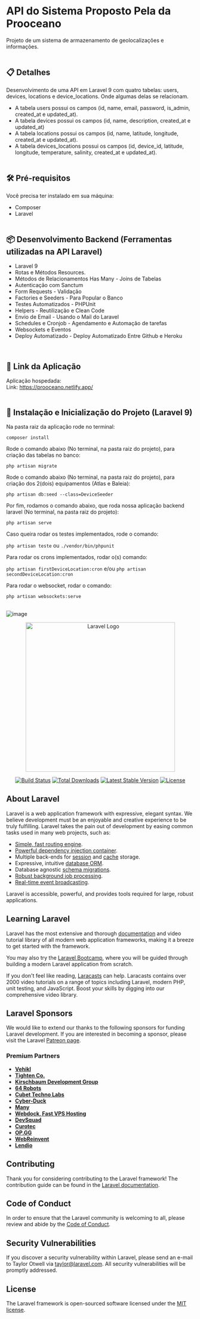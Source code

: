 # API do Sistema Proposto Pela da Prooceano

Projeto de um sistema de armazenamento de geolocalizações e informações.<br/><br/>


## 📋 Detalhes


Desenvolvimento de uma API em Laravel 9 com quatro tabelas: users, devices, locations e device_locations. Onde algumas delas se relacionam.

- A tabela users possui os campos (id, name, email, password, is_admin, created_at e updated_at).<br/>
- A tabela devices possui os campos (id, name, description, created_at e updated_at)<br/>
- A tabela locations possui os campos (id, name, latitude, longitude, created_at e updated_at).<br/>
- A tabela devices_locations possui os campos (id, device_id, latitude, longitude, temperature, salinity, created_at e updated_at).<br/><br/>


## 🛠️ Pré-requisitos


Você precisa ter instalado em sua máquina:

- Composer<br/>
- Laravel<br/><br/>


## 📦 Desenvolvimento Backend (Ferramentas utilizadas na API Laravel)

- Laravel 9
- Rotas e Métodos Resources.<br/>
- Métodos de Relacionamentos Has Many - Joins de Tabelas<br/>
- Autenticação com Sanctum<br/>
- Form Requests - Validação<br/>
- Factories e Seeders - Para Popular o Banco<br/>
- Testes Automatizados - PHPUnit<br/>
- Helpers - Reutilização e Clean Code<br/>
- Envio de Email - Usando o Mail do Laravel<br/>
- Schedules e Cronjob - Agendamento e Automação de tarefas<br/>
- Websockets e Eventos<br/>
- Deploy Automatizado - Deploy Automatizado Entre Github e Heroku<br/>

<br/>


## 🚀 Link da Aplicação

Aplicação hospedada:<br/>
Link: https://prooceano.netlify.app/<br/><br/>


## 🔧 Instalação e Inicialização do Projeto (Laravel 9)


Na pasta raiz da aplicação rode no terminal:

`composer install`
 <br/>

Rode o comando abaixo (No terminal, na pasta raiz do projeto), para criação das tabelas no banco:
 
`php artisan migrate`
<br/>

Rode o comando abaixo (No terminal, na pasta raiz do projeto), para criação dos 2(dois) equipamentos (Atlas e Baleia):
 
`php artisan db:seed --class=DeviceSeeder`
<br/>

Por fim, rodamos o comando abaixo, que roda nossa aplicação backend laravel (No terminal, na pasta raiz do projeto):

`php artisan serve`
<br/>

Caso queira rodar os testes implementados, rode o comando: 
 
`php artisan teste` ou `./vendor/bin/phpunit`
<br/>

Para rodar os crons implementados, rodar o(s) comando:

`php artisan firstDeviceLocation:cron` e/ou `php artisan secondDeviceLocation:cron`
<br/>

Para rodar o websocket, rodar o comando:

`php artisan websockets:serve`
<br/><br/>

![image](https://user-images.githubusercontent.com/44420212/220792427-2b158ed7-1a25-4588-a0ea-a7843b37a713.png)



<p align="center"><a href="https://laravel.com" target="_blank"><img src="https://raw.githubusercontent.com/laravel/art/master/logo-lockup/5%20SVG/2%20CMYK/1%20Full%20Color/laravel-logolockup-cmyk-red.svg" width="400" alt="Laravel Logo"></a></p>

<p align="center">
<a href="https://travis-ci.org/laravel/framework"><img src="https://travis-ci.org/laravel/framework.svg" alt="Build Status"></a>
<a href="https://packagist.org/packages/laravel/framework"><img src="https://img.shields.io/packagist/dt/laravel/framework" alt="Total Downloads"></a>
<a href="https://packagist.org/packages/laravel/framework"><img src="https://img.shields.io/packagist/v/laravel/framework" alt="Latest Stable Version"></a>
<a href="https://packagist.org/packages/laravel/framework"><img src="https://img.shields.io/packagist/l/laravel/framework" alt="License"></a>
</p>

## About Laravel

Laravel is a web application framework with expressive, elegant syntax. We believe development must be an enjoyable and creative experience to be truly fulfilling. Laravel takes the pain out of development by easing common tasks used in many web projects, such as:

- [Simple, fast routing engine](https://laravel.com/docs/routing).
- [Powerful dependency injection container](https://laravel.com/docs/container).
- Multiple back-ends for [session](https://laravel.com/docs/session) and [cache](https://laravel.com/docs/cache) storage.
- Expressive, intuitive [database ORM](https://laravel.com/docs/eloquent).
- Database agnostic [schema migrations](https://laravel.com/docs/migrations).
- [Robust background job processing](https://laravel.com/docs/queues).
- [Real-time event broadcasting](https://laravel.com/docs/broadcasting).

Laravel is accessible, powerful, and provides tools required for large, robust applications.

## Learning Laravel

Laravel has the most extensive and thorough [documentation](https://laravel.com/docs) and video tutorial library of all modern web application frameworks, making it a breeze to get started with the framework.

You may also try the [Laravel Bootcamp](https://bootcamp.laravel.com), where you will be guided through building a modern Laravel application from scratch.

If you don't feel like reading, [Laracasts](https://laracasts.com) can help. Laracasts contains over 2000 video tutorials on a range of topics including Laravel, modern PHP, unit testing, and JavaScript. Boost your skills by digging into our comprehensive video library.

## Laravel Sponsors

We would like to extend our thanks to the following sponsors for funding Laravel development. If you are interested in becoming a sponsor, please visit the Laravel [Patreon page](https://patreon.com/taylorotwell).

### Premium Partners

- **[Vehikl](https://vehikl.com/)**
- **[Tighten Co.](https://tighten.co)**
- **[Kirschbaum Development Group](https://kirschbaumdevelopment.com)**
- **[64 Robots](https://64robots.com)**
- **[Cubet Techno Labs](https://cubettech.com)**
- **[Cyber-Duck](https://cyber-duck.co.uk)**
- **[Many](https://www.many.co.uk)**
- **[Webdock, Fast VPS Hosting](https://www.webdock.io/en)**
- **[DevSquad](https://devsquad.com)**
- **[Curotec](https://www.curotec.com/services/technologies/laravel/)**
- **[OP.GG](https://op.gg)**
- **[WebReinvent](https://webreinvent.com/?utm_source=laravel&utm_medium=github&utm_campaign=patreon-sponsors)**
- **[Lendio](https://lendio.com)**

## Contributing

Thank you for considering contributing to the Laravel framework! The contribution guide can be found in the [Laravel documentation](https://laravel.com/docs/contributions).

## Code of Conduct

In order to ensure that the Laravel community is welcoming to all, please review and abide by the [Code of Conduct](https://laravel.com/docs/contributions#code-of-conduct).

## Security Vulnerabilities

If you discover a security vulnerability within Laravel, please send an e-mail to Taylor Otwell via [taylor@laravel.com](mailto:taylor@laravel.com). All security vulnerabilities will be promptly addressed.

## License

The Laravel framework is open-sourced software licensed under the [MIT license](https://opensource.org/licenses/MIT).
